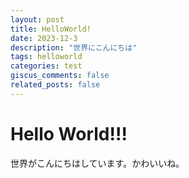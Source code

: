 ```yaml
---
layout: post
title: HelloWorld!
date: 2023-12-3
description: "世界にこんにちは"
tags: helloworld
categories: test
giscus_comments: false
related_posts: false
---
```


# Hello World!!!
世界がこんにちはしています。かわいいね。